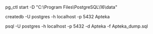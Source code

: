 pg_ctl start -D "C:\Program Files\PostgreSQL\16\data"

createdb -U postgres -h localhost -p 5432 Apteka

psql -U postgres -h localhost -p 5432 -d Apteka -f Apteka_dump.sql
